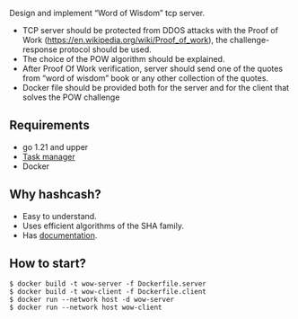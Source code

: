 Design and implement “Word of Wisdom” tcp server.
* TCP server should be protected from DDOS attacks with the Proof of Work (https://en.wikipedia.org/wiki/Proof_of_work), the challenge-response protocol should be used.
* The choice of the POW algorithm should be explained.
* After Proof Of Work verification, server should send one of the quotes from “word of wisdom” book or any other collection of the quotes.
* Docker file should be provided both for the server and for the client that solves the POW challenge

## Requirements
* go 1.21 and upper
* [Task manager](https://taskfile.dev/installation/)
* Docker

## Why hashcash?
* Easy to understand.
* Uses efficient algorithms of the SHA family.
* Has [documentation](http://hashcash.org/).

## How to start?

```
$ docker build -t wow-server -f Dockerfile.server
$ docker build -t wow-client -f Dockerfile.client
$ docker run --network host -d wow-server
$ docker run --network host wow-client
```